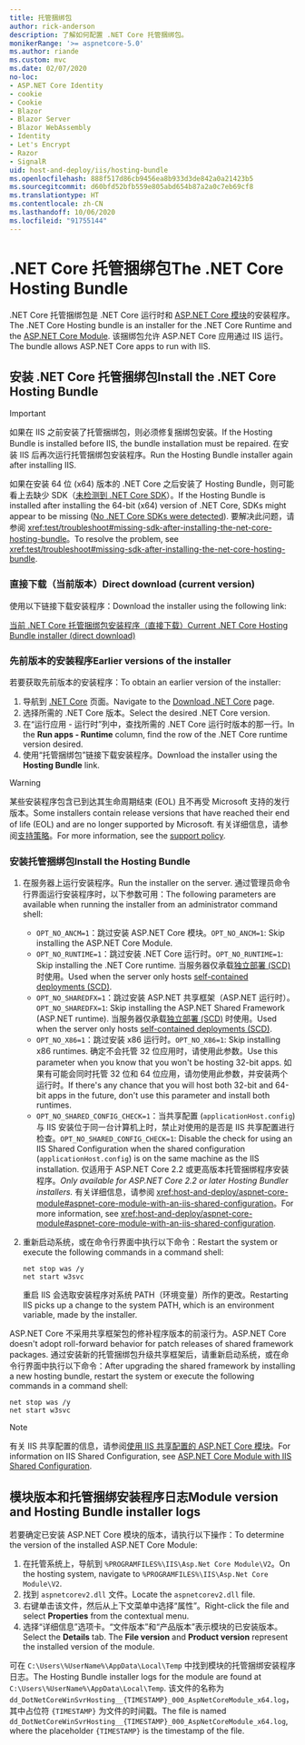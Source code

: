 ```yaml
---
title: 托管捆绑包
author: rick-anderson
description: 了解如何配置 .NET Core 托管捆绑包。
monikerRange: '>= aspnetcore-5.0'
ms.author: riande
ms.custom: mvc
ms.date: 02/07/2020
no-loc:
- ASP.NET Core Identity
- cookie
- Cookie
- Blazor
- Blazor Server
- Blazor WebAssembly
- Identity
- Let's Encrypt
- Razor
- SignalR
uid: host-and-deploy/iis/hosting-bundle
ms.openlocfilehash: 888f517d86cb9456ea8b933d3de842a0a21423b5
ms.sourcegitcommit: d60bfd52bfb559e805abd654b87a2a0c7eb69cf8
ms.translationtype: HT
ms.contentlocale: zh-CN
ms.lasthandoff: 10/06/2020
ms.locfileid: "91755144"
---
```

# <a name="the-net-core-hosting-bundle"></a><span data-ttu-id="213bb-103">.NET Core 托管捆绑包</span><span class="sxs-lookup"><span data-stu-id="213bb-103">The .NET Core Hosting Bundle</span></span>

<span data-ttu-id="213bb-104">.NET Core 托管捆绑包是 .NET Core 运行时和 [ASP.NET Core 模块](xref:host-and-deploy/aspnet-core-module)的安装程序。</span><span class="sxs-lookup"><span data-stu-id="213bb-104">The .NET Core Hosting bundle is an installer for the .NET Core Runtime and the [ASP.NET Core Module](xref:host-and-deploy/aspnet-core-module).</span></span> <span data-ttu-id="213bb-105">该捆绑包允许 ASP.NET Core 应用通过 IIS 运行。</span><span class="sxs-lookup"><span data-stu-id="213bb-105">The bundle allows ASP.NET Core apps to run with IIS.</span></span>

## <a name="install-the-net-core-hosting-bundle"></a><span data-ttu-id="213bb-106">安装 .NET Core 托管捆绑包</span><span class="sxs-lookup"><span data-stu-id="213bb-106">Install the .NET Core Hosting Bundle</span></span>

> [!IMPORTANT]
> <span data-ttu-id="213bb-107">如果在 IIS 之前安装了托管捆绑包，则必须修复捆绑包安装。</span><span class="sxs-lookup"><span data-stu-id="213bb-107">If the Hosting Bundle is installed before IIS, the bundle installation must be repaired.</span></span> <span data-ttu-id="213bb-108">在安装 IIS 后再次运行托管捆绑包安装程序。</span><span class="sxs-lookup"><span data-stu-id="213bb-108">Run the Hosting Bundle installer again after installing IIS.</span></span>
>
> <span data-ttu-id="213bb-109">如果在安装 64 位 (x64) 版本的 .NET Core 之后安装了 Hosting Bundle，则可能看上去缺少 SDK（[未检测到 .NET Core SDK](xref:test/troubleshoot#no-net-core-sdks-were-detected)）。</span><span class="sxs-lookup"><span data-stu-id="213bb-109">If the Hosting Bundle is installed after installing the 64-bit (x64) version of .NET Core, SDKs might appear to be missing ([No .NET Core SDKs were detected](xref:test/troubleshoot#no-net-core-sdks-were-detected)).</span></span> <span data-ttu-id="213bb-110">要解决此问题，请参阅 <xref:test/troubleshoot#missing-sdk-after-installing-the-net-core-hosting-bundle>。</span><span class="sxs-lookup"><span data-stu-id="213bb-110">To resolve the problem, see <xref:test/troubleshoot#missing-sdk-after-installing-the-net-core-hosting-bundle>.</span></span>

### <a name="direct-download-current-version"></a><span data-ttu-id="213bb-111">直接下载（当前版本）</span><span class="sxs-lookup"><span data-stu-id="213bb-111">Direct download (current version)</span></span>

<span data-ttu-id="213bb-112">使用以下链接下载安装程序：</span><span class="sxs-lookup"><span data-stu-id="213bb-112">Download the installer using the following link:</span></span>

[<span data-ttu-id="213bb-113">当前 .NET Core 托管捆绑包安装程序（直接下载）</span><span class="sxs-lookup"><span data-stu-id="213bb-113">Current .NET Core Hosting Bundle installer (direct download)</span></span>](https://dotnet.microsoft.com/permalink/dotnetcore-current-windows-runtime-bundle-installer)

### <a name="earlier-versions-of-the-installer"></a><span data-ttu-id="213bb-114">先前版本的安装程序</span><span class="sxs-lookup"><span data-stu-id="213bb-114">Earlier versions of the installer</span></span>

<span data-ttu-id="213bb-115">若要获取先前版本的安装程序：</span><span class="sxs-lookup"><span data-stu-id="213bb-115">To obtain an earlier version of the installer:</span></span>

1. <span data-ttu-id="213bb-116">导航到 [ .NET Core](https://dotnet.microsoft.com/download/dotnet-core) 页面。</span><span class="sxs-lookup"><span data-stu-id="213bb-116">Navigate to the [Download .NET Core](https://dotnet.microsoft.com/download/dotnet-core) page.</span></span>
1. <span data-ttu-id="213bb-117">选择所需的 .NET Core 版本。</span><span class="sxs-lookup"><span data-stu-id="213bb-117">Select the desired .NET Core version.</span></span>
1. <span data-ttu-id="213bb-118">在“运行应用 - 运行时”列中，查找所需的 .NET Core 运行时版本的那一行。</span><span class="sxs-lookup"><span data-stu-id="213bb-118">In the **Run apps - Runtime** column, find the row of the .NET Core runtime version desired.</span></span>
1. <span data-ttu-id="213bb-119">使用“托管捆绑包”链接下载安装程序。</span><span class="sxs-lookup"><span data-stu-id="213bb-119">Download the installer using the **Hosting Bundle** link.</span></span>

> [!WARNING]
> <span data-ttu-id="213bb-120">某些安装程序包含已到达其生命周期结束 (EOL) 且不再受 Microsoft 支持的发行版本。</span><span class="sxs-lookup"><span data-stu-id="213bb-120">Some installers contain release versions that have reached their end of life (EOL) and are no longer supported by Microsoft.</span></span> <span data-ttu-id="213bb-121">有关详细信息，请参阅[支持策略](https://dotnet.microsoft.com/platform/support/policy/dotnet-core)。</span><span class="sxs-lookup"><span data-stu-id="213bb-121">For more information, see the [support policy](https://dotnet.microsoft.com/platform/support/policy/dotnet-core).</span></span>

### <a name="install-the-hosting-bundle"></a><span data-ttu-id="213bb-122">安装托管捆绑包</span><span class="sxs-lookup"><span data-stu-id="213bb-122">Install the Hosting Bundle</span></span>

1. <span data-ttu-id="213bb-123">在服务器上运行安装程序。</span><span class="sxs-lookup"><span data-stu-id="213bb-123">Run the installer on the server.</span></span> <span data-ttu-id="213bb-124">通过管理员命令行界面运行安装程序时，以下参数可用：</span><span class="sxs-lookup"><span data-stu-id="213bb-124">The following parameters are available when running the installer from an administrator command shell:</span></span>

   * <span data-ttu-id="213bb-125">`OPT_NO_ANCM=1`：跳过安装 ASP.NET Core 模块。</span><span class="sxs-lookup"><span data-stu-id="213bb-125">`OPT_NO_ANCM=1`: Skip installing the ASP.NET Core Module.</span></span>
   * <span data-ttu-id="213bb-126">`OPT_NO_RUNTIME=1`：跳过安装 .NET Core 运行时。</span><span class="sxs-lookup"><span data-stu-id="213bb-126">`OPT_NO_RUNTIME=1`: Skip installing the .NET Core runtime.</span></span> <span data-ttu-id="213bb-127">当服务器仅承载[独立部署 (SCD)](/dotnet/core/deploying/#self-contained-deployments-scd) 时使用。</span><span class="sxs-lookup"><span data-stu-id="213bb-127">Used when the server only hosts [self-contained deployments (SCD)](/dotnet/core/deploying/#self-contained-deployments-scd).</span></span>
   * <span data-ttu-id="213bb-128">`OPT_NO_SHAREDFX=1`：跳过安装 ASP.NET 共享框架（ASP.NET 运行时）。</span><span class="sxs-lookup"><span data-stu-id="213bb-128">`OPT_NO_SHAREDFX=1`: Skip installing the ASP.NET Shared Framework (ASP.NET runtime).</span></span> <span data-ttu-id="213bb-129">当服务器仅承载[独立部署 (SCD)](/dotnet/core/deploying/#self-contained-deployments-scd) 时使用。</span><span class="sxs-lookup"><span data-stu-id="213bb-129">Used when the server only hosts [self-contained deployments (SCD)](/dotnet/core/deploying/#self-contained-deployments-scd).</span></span>
   * <span data-ttu-id="213bb-130">`OPT_NO_X86=1`：跳过安装 x86 运行时。</span><span class="sxs-lookup"><span data-stu-id="213bb-130">`OPT_NO_X86=1`: Skip installing x86 runtimes.</span></span> <span data-ttu-id="213bb-131">确定不会托管 32 位应用时，请使用此参数。</span><span class="sxs-lookup"><span data-stu-id="213bb-131">Use this parameter when you know that you won't be hosting 32-bit apps.</span></span> <span data-ttu-id="213bb-132">如果有可能会同时托管 32 位和 64 位应用，请勿使用此参数，并安装两个运行时。</span><span class="sxs-lookup"><span data-stu-id="213bb-132">If there's any chance that you will host both 32-bit and 64-bit apps in the future, don't use this parameter and install both runtimes.</span></span>
   * <span data-ttu-id="213bb-133">`OPT_NO_SHARED_CONFIG_CHECK=1`：当共享配置 (`applicationHost.config`) 与 IIS 安装位于同一台计算机上时，禁止对使用的是否是 IIS 共享配置进行检查。</span><span class="sxs-lookup"><span data-stu-id="213bb-133">`OPT_NO_SHARED_CONFIG_CHECK=1`: Disable the check for using an IIS Shared Configuration when the shared configuration (`applicationHost.config`) is on the same machine as the IIS installation.</span></span> <span data-ttu-id="213bb-134">仅适用于 ASP.NET Core 2.2 或更高版本托管捆绑程序安装程序。</span><span class="sxs-lookup"><span data-stu-id="213bb-134">*Only available for ASP.NET Core 2.2 or later Hosting Bundler installers.*</span></span> <span data-ttu-id="213bb-135">有关详细信息，请参阅 <xref:host-and-deploy/aspnet-core-module#aspnet-core-module-with-an-iis-shared-configuration>。</span><span class="sxs-lookup"><span data-stu-id="213bb-135">For more information, see <xref:host-and-deploy/aspnet-core-module#aspnet-core-module-with-an-iis-shared-configuration>.</span></span>
1. <span data-ttu-id="213bb-136">重新启动系统，或在命令行界面中执行以下命令：</span><span class="sxs-lookup"><span data-stu-id="213bb-136">Restart the system or execute the following commands in a command shell:</span></span>

   ```console
   net stop was /y
   net start w3svc
   ```
   <span data-ttu-id="213bb-137">重启 IIS 会选取安装程序对系统 PATH（环境变量）所作的更改。</span><span class="sxs-lookup"><span data-stu-id="213bb-137">Restarting IIS picks up a change to the system PATH, which is an environment variable, made by the installer.</span></span>

<span data-ttu-id="213bb-138">ASP.NET Core 不采用共享框架包的修补程序版本的前滚行为。</span><span class="sxs-lookup"><span data-stu-id="213bb-138">ASP.NET Core doesn't adopt roll-forward behavior for patch releases of shared framework packages.</span></span> <span data-ttu-id="213bb-139">通过安装新的托管捆绑包升级共享框架后，请重新启动系统，或在命令行界面中执行以下命令：</span><span class="sxs-lookup"><span data-stu-id="213bb-139">After upgrading the shared framework by installing a new hosting bundle, restart the system or execute the following commands in a command shell:</span></span>

```console
net stop was /y
net start w3svc
```

> [!NOTE]
> <span data-ttu-id="213bb-140">有关 IIS 共享配置的信息，请参阅[使用 IIS 共享配置的 ASP.NET Core 模块](xref:host-and-deploy/aspnet-core-module#aspnet-core-module-with-an-iis-shared-configuration)。</span><span class="sxs-lookup"><span data-stu-id="213bb-140">For information on IIS Shared Configuration, see [ASP.NET Core Module with IIS Shared Configuration](xref:host-and-deploy/aspnet-core-module#aspnet-core-module-with-an-iis-shared-configuration).</span></span>

## <a name="module-version-and-hosting-bundle-installer-logs"></a><span data-ttu-id="213bb-141">模块版本和托管捆绑安装程序日志</span><span class="sxs-lookup"><span data-stu-id="213bb-141">Module version and Hosting Bundle installer logs</span></span>

<span data-ttu-id="213bb-142">若要确定已安装 ASP.NET Core 模块的版本，请执行以下操作：</span><span class="sxs-lookup"><span data-stu-id="213bb-142">To determine the version of the installed ASP.NET Core Module:</span></span>

1. <span data-ttu-id="213bb-143">在托管系统上，导航到 `%PROGRAMFILES%\IIS\Asp.Net Core Module\V2`。</span><span class="sxs-lookup"><span data-stu-id="213bb-143">On the hosting system, navigate to `%PROGRAMFILES%\IIS\Asp.Net Core Module\V2`.</span></span>
1. <span data-ttu-id="213bb-144">找到 `aspnetcorev2.dll` 文件。</span><span class="sxs-lookup"><span data-stu-id="213bb-144">Locate the `aspnetcorev2.dll` file.</span></span>
1. <span data-ttu-id="213bb-145">右键单击该文件，然后从上下文菜单中选择“属性”。</span><span class="sxs-lookup"><span data-stu-id="213bb-145">Right-click the file and select **Properties** from the contextual menu.</span></span>
1. <span data-ttu-id="213bb-146">选择“详细信息”选项卡。“文件版本”和“产品版本”表示模块的已安装版本。</span><span class="sxs-lookup"><span data-stu-id="213bb-146">Select the **Details** tab. The **File version** and **Product version** represent the installed version of the module.</span></span>

<span data-ttu-id="213bb-147">可在 `C:\Users\%UserName%\AppData\Local\Temp` 中找到模块的托管捆绑安装程序日志。</span><span class="sxs-lookup"><span data-stu-id="213bb-147">The Hosting Bundle installer logs for the module are found at `C:\Users\%UserName%\AppData\Local\Temp`.</span></span> <span data-ttu-id="213bb-148">该文件的名称为 `dd_DotNetCoreWinSvrHosting__{TIMESTAMP}_000_AspNetCoreModule_x64.log`，其中占位符 `{TIMESTAMP}` 为文件的时间戳。</span><span class="sxs-lookup"><span data-stu-id="213bb-148">The file is named `dd_DotNetCoreWinSvrHosting__{TIMESTAMP}_000_AspNetCoreModule_x64.log`, where the placeholder `{TIMESTAMP}` is the timestamp of the file.</span></span>
